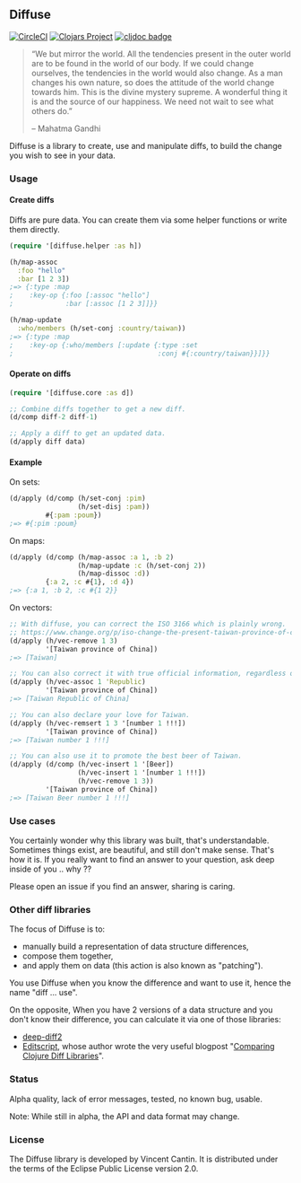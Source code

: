 ## Diffuse
[![CircleCI](https://circleci.com/gh/green-coder/diffuse.svg?style=svg)](https://circleci.com/gh/green-coder/diffuse)
[![Clojars Project](https://img.shields.io/clojars/v/diffuse.svg)](https://clojars.org/diffuse)
[![cljdoc badge](https://cljdoc.org/badge/diffuse/diffuse)](https://cljdoc.org/d/diffuse/diffuse/CURRENT)

> “We but mirror the world. All the tendencies present in the
> outer world are to be found in the world of our body.
> If we could change ourselves, the tendencies in the world would also change.
> As a man changes his own nature, so does the attitude of the world
> change towards him. This is the divine mystery supreme.
> A wonderful thing it is and the source of our happiness.
> We need not wait to see what others do.”
>
> – Mahatma Gandhi

Diffuse is a library to create, use and manipulate diffs,
to build the change you wish to see in your data.

### Usage

#### Create diffs

Diffs are pure data. You can create them via some helper functions or write them directly.

```clojure
(require '[diffuse.helper :as h])

(h/map-assoc
  :foo "hello"
  :bar [1 2 3])
;=> {:type :map
;    :key-op {:foo [:assoc "hello"]
;             :bar [:assoc [1 2 3]]}}

(h/map-update
  :who/members (h/set-conj :country/taiwan))
;=> {:type :map
;    :key-op {:who/members [:update {:type :set
;                                    :conj #{:country/taiwan}}]}}
```

#### Operate on diffs

```clojure
(require '[diffuse.core :as d])

;; Combine diffs together to get a new diff.
(d/comp diff-2 diff-1)

;; Apply a diff to get an updated data.
(d/apply diff data)
```

#### Example

On sets:

```clojure
(d/apply (d/comp (h/set-conj :pim)
                 (h/set-disj :pam))
         #{:pam :poum})
;=> #{:pim :poum}
```

On maps:

```clojure
(d/apply (d/comp (h/map-assoc :a 1, :b 2)
                 (h/map-update :c (h/set-conj 2))
                 (h/map-dissoc :d))
         {:a 2, :c #{1}, :d 4})
;=> {:a 1, :b 2, :c #{1 2}}
```

On vectors:

```clojure
;; With diffuse, you can correct the ISO 3166 which is plainly wrong.
;; https://www.change.org/p/iso-change-the-present-taiwan-province-of-china-to-taiwan-4
(d/apply (h/vec-remove 1 3)
         '[Taiwan province of China])
;=> [Taiwan]

;; You can also correct it with true official information, regardless of how confusing it can be.
(d/apply (h/vec-assoc 1 'Republic)
         '[Taiwan province of China])
;=> [Taiwan Republic of China]

;; You can also declare your love for Taiwan.
(d/apply (h/vec-remsert 1 3 '[number 1 !!!])
         '[Taiwan province of China])
;=> [Taiwan number 1 !!!]

;; You can also use it to promote the best beer of Taiwan.
(d/apply (d/comp (h/vec-insert 1 '[Beer])
                 (h/vec-insert 1 '[number 1 !!!])
                 (h/vec-remove 1 3))
         '[Taiwan province of China])
;=> [Taiwan Beer number 1 !!!]
```

### Use cases

You certainly wonder why this library was built, that's understandable.
Sometimes things exist, are beautiful, and still don't make sense. That's how it is.
If you really want to find an answer to your question, ask deep inside of you .. why ??

Please open an issue if you find an answer, sharing is caring.

### Other diff libraries

The focus of Diffuse is to:
- manually build a representation of data structure differences,
- compose them together,
- and apply them on data (this action is also known as "patching").

You use Diffuse when you know the difference and want to use it,
hence the name "diff ... use".

On the opposite, When you have 2 versions of a data structure and
you don't know their difference, you can calculate it via one of
those libraries:

- [deep-diff2](https://github.com/lambdaisland/deep-diff2)
- [Editscript](https://github.com/juji-io/editscript), whose
  author wrote the very useful blogpost
  "[Comparing Clojure Diff Libraries](https://juji.io/blog/comparing-clojure-diff-libraries/)".

### Status

Alpha quality, lack of error messages, tested, no known bug, usable.

Note: While still in alpha, the API and data format may change.

### License

The Diffuse library is developed by Vincent Cantin.
It is distributed under the terms of the Eclipse Public License version 2.0.
